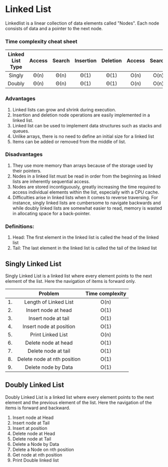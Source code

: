 # Linked List 
Linkedlist is a linear collection of data elements called "Nodes". Each node consists of data and a pointer to the next node. 

### Time complexity cheat sheet

|Linked List Type|Access|Search|Insertion|Deletion|Access|Search|Insertion|Deletion|
|:---:|:---:|:---:|:---:|:---:|:---:|:---:|:---:|:---:|
|Singly|Θ(n)|Θ(n)|Θ(1)|Θ(1)|O(n)|O(n)|O(1)|O(1)|O(n)|
|Doubly|Θ(n)|Θ(n)|Θ(1)|Θ(1)|O(n)|O(n)|O(1)|O(1)|O(n)|

### Advantages
1. Linked lists can grow and shrink during execution.  
2. Insertion and deletion node operations are easily implemented in a linked list.
3. Linked list can be used to implement data structures such as stacks and queues.
4. Unlike arrays, there is no need to define an initial size for a linked list 
5. Items can be added or removed from the middle of list.
 
### Disadvantages
1. They use more memory than arrays because of the storage used by their pointers.
2. Nodes in a linked list must be read in order from the beginning as linked lists are inherently sequential access.
3. Nodes are stored incontiguously, greatly increasing the time required to access individual elements within the list, especially with a CPU cache.
4. Difficulties arise in linked lists when it comes to reverse traversing. For instance, singly linked lists are cumbersome to navigate backwards and while doubly linked lists are somewhat easier to read, memory is wasted in allocating space for a back-pointer.

### Definitions:
1. Head: The first element in the linked list is called the head of the linked list
2. Tail: The last element in the linked list is called the tail of the linked list

## Singly Linked List
Singly Linked List is a linked list where every element points to the next element of the list. Here the navigation of items is forward only.



|   |Problem|Time complexity|
|---|:---:|:---:|
|1. |Length of Linked List|O(n)|
|2. |Insert node at head|O(1)|
|3. |Insert node at tail|O(1)|
|4. |Insert node at position|O(1)|
|5. |Print Linked List|O(n)|
|6. |Delete node at head|O(1)|
|7. |Delete node at tail|O(1)|
|8. |Delete node at nth position|O(1)|
|9. |Delete node by Data|O(1)|

## Doubly Linked List
Doubly Linked List is a linked list where every element points to the next element and the previous element of the list. Here the navigation of the items is forward and backward.  
1. Insert node at Head
2. Insert node at Tail
3. Insert at position
4. Delete node at Head
5. Delete node at Tail
6. Delete a Node by Data
7. Delete a Node on nth position
8. Get node at nth position
9. Print Double linked list